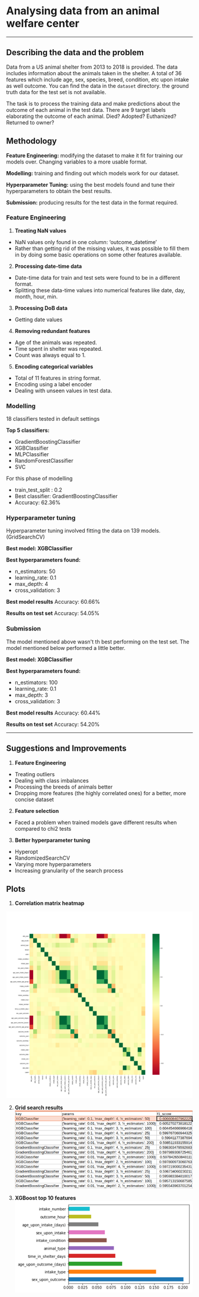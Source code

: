# Analysing data from an animal welfare center

---
## Describing the data and the problem

Data from a US animal shelter from 2013 to 2018 is provided. The data includes information about the animals taken in the shelter. A total of 36 features which include age, sex, species, breed, condition, etc upon intake as well outcome. You can find the data in the ```dataset``` directory. the ground truth data for the test set is not available. 

The task is to process the training data and make predictions about the outcome of each animal in the test data. There are 9 target labels elaborating the outcome of each animal. Died? Adopted? Euthanized? Returned to owner?

## Methodology

**Feature Engineering:** modifying the dataset to make it fit for training our models over. Changing variables to a more usable format.

**Modelling:** training and finding out which models work for our dataset.

**Hyperparameter Tuning:** using the best models found and tune their hyperparameters to obtain the best results.

**Submission:** producing results for the test data in the format required.

### Feature Engineering

1. **Treating NaN values**
- NaN values only found in one column: ‘outcome_datetime’
- Rather than getting rid of the missing values, it was possible to fill them in by doing some basic operations on some other features available. 

2. **Processing date-time data** 
- Date-time data for train and test sets were found to be in a different format. 
- Splitting these data-time values into numerical features like date, day, month, hour, min. 

3. **Processing DoB data**
- Getting date values

4. **Removing redundant features**
- Age of the animals was repeated.
- Time spent in shelter was repeated.
- Count was always equal to 1.

5. **Encoding categorical variables**
- Total of 11 features in string format.
- Encoding using a label encoder
- Dealing with unseen values in test data.

### Modelling

18 classifiers tested in default settings

**Top 5 classifiers:**
- GradientBoostingClassifier 
- XGBClassifier
- MLPClassifier
- RandomForestClassifier 
- SVC

For this phase of modelling 
- train_test_split : 0.2
- Best classifier: GradientBoostingClassifier
- Accuracy: 62.36%

### Hyperparameter tuning

Hyperparameter tuning involved fitting the data on 139 models. (GridSearchCV)

**Best model: XGBClassifier**

**Best hyperparameters found:**
- n_estimators: 50
- learning_rate: 0.1
- max_depth: 4
- cross_validation: 3

**Best model results**
Accuracy: 60.66%

**Results on test set**
Accuracy: 54.05%

### Submission

The model mentioned above wasn't th best performing on the test set. The model mentioned below performed a little better. 

**Best model: XGBClassifier**

**Best hyperparameters found:**
- n_estimators: 100
- learning_rate: 0.1
- max_depth: 3
- cross_validation: 3

**Best model results**
Accuracy: 60.44%

**Results on test set**
Accuracy: 54.20%

---
## Suggestions and Improvements

1. **Feature Engineering**
- Treating outliers
- Dealing with class imbalances
- Processing the breeds of animals better
- Dropping more features (the highly correlated ones) for a better, more concise dataset

2. **Feature selection**
- Faced a problem when trained models gave different results when compared to chi2 tests

3. **Better hyperparameter tuning**
- Hyperopt
- RandomizedSearchCV
- Varying more hyperparameters 
- Increasing granularity of the search process

## Plots

1. **Correlation matrix heatmap**  

![correlation map](https://github.com/codeaway23/animal-welfare-center-data/blob/master/plots/corr_matrix_heatmap.png)

2. **Grid search results**  
![grid search results](https://github.com/codeaway23/animal-welfare-center-data/blob/master/plots/grid_search_results.png)

3. **XGBoost top 10 features**  
![alt text](https://github.com/codeaway23/animal-welfare-center-data/blob/master/plots/xgb_top_10_features.png)

